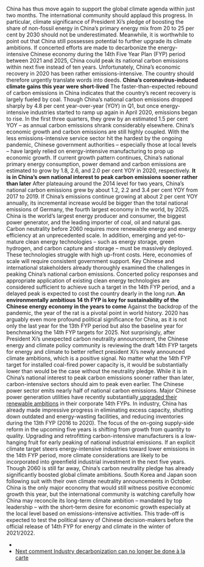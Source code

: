 China has thus move again to support the global climate agenda within just two months. The international community should applaud this progress. In particular, climate significance of President Xi’s pledge of boosting the share of non-fossil energy in China’s primary energy mix from 20 to 25 per cent by 2030 should not be underestimated. Meanwhile, it is worthwhile to point out that China still possesses potential to further upgrade its climate ambitions. If concerted efforts are made to decarbonize the energy-intensive Chinese economy during the 14th Five Year Plan (FYP) period between 2021 and 2025, China could peak its national carbon emissions within next five instead of ten years. Unfortunately, China’s economic recovery in 2020 has been rather emissions-intensive. The country should therefore urgently translate words into deeds.
**China’s coronavirus-induced climate gains this year were short-lived**
The faster-than-expected rebound of carbon emissions in China indicates that the country’s recent recovery is largely fueled by coal. Though China’s national carbon emissions dropped sharply by 4.8 per cent year-over-year (YOY) in Q1, but once energy-intensive industries started to ramp up again in April 2020, emissions began to rise. In the first three quarters, they grew by an estimated 1.5 per cent YOY – as annual carbon emissions shrank considerably elsewhere.
China’s economic growth and carbon emissions are still highly coupled. With the less emissions-intensive service sector hit the hardest by the ongoing pandemic, Chinese government authorities – especially those at local levels – have largely relied on energy-intensive manufacturing to prop up economic growth. If current growth pattern continues, China’s national primary energy consumption, power demand and carbon emissions are estimated to grow by 1.8, 2.6, and 2.0 per cent YOY in 2020, respectively.
**It is in China’s own national interest to peak carbon emissions sooner rather than later**
After plateauing around the 2014 level for two years, China’s national carbon emissions grew by about 1.2, 2.2 and 3.4 per cent YOY from 2017 to 2019. If China’s emissions continue growing at about 2 per cent YOY annually, its incremental increase would be bigger than the total national emissions of Germany, the fourth largest economy in the world, by 2025.
China is the world’s largest energy producer and consumer, the biggest power generator, and the leading importer of coal, oil and natural gas. Carbon neutrality before 2060 requires more renewable energy and energy efficiency at an unprecedented scale. In addition, emerging and yet-to-mature clean energy technologies – such as energy storage, green hydrogen, and carbon capture and storage – must be massively deployed. These technologies struggle with high up-front costs. Here, economies of scale will require consistent government support.
Key Chinese and international stakeholders already thoroughly examined the challenges in peaking China’s national carbon emissions. Concerted policy responses and appropriate application of existing clean energy technologies are considered sufficient to achieve such a target in the 14th FYP period, and a delayed peak is expected to cost the country dearly in the long run.
**An environmentally ambitious 14 th FYP is key for sustainability of the Chinese energy economy in the years to come**
Against the backdrop of the pandemic, the year of the rat is a pivotal point in world history. 2020 has arguably even more profound political significance for China, as it is not only the last year for the 13th FYP period but also the baseline year for benchmarking the 14th FYP targets for 2025. Not surprisingly, after President Xi’s unexpected carbon neutrality announcement, the Chinese energy and climate policy community is reviewing the draft 14th FYP targets for energy and climate to better reflect president Xi’s newly announced climate ambitions, which is a positive signal. No matter what the 14th FYP target for installed coal-fired power capacity is, it would be substantially lower than would be the case without the neutrality pledge.
While it is in China’s national interest to peak carbon emissions sooner rather than later, carbon-intensive sectors should aim to peak even earlier. The Chinese power sector emits nearly half of national carbon emissions. Major Chinese power generation utilities have recently substantially[ upgraded their renewable ambitions](https://www.sohu.com/a/437218012_257552) in their corporate 14th FYPs.
In industry, China has already made impressive progress in eliminating excess capacity, shutting down outdated and energy-wasting facilities, and reducing inventories during the 13th FYP (2016 to 2020). The focus of the on-going supply-side reform in the upcoming five years is shifting from growth from quantity to quality. Upgrading and retrofitting carbon-intensive manufacturers is a low-hanging fruit for early peaking of national industrial emissions. If an explicit climate target steers energy-intensive industries toward lower emissions in the 14th FYP period, more climate considerations are likely to be incorporated into greenfield industrial investment in the next five years.
Though 2060 is still far away, China’s carbon neutrality pledge has already significantly boosted global climate ambitions. South Korea and Japan soon following suit with their own climate neutrality announcements in October. China is the only major economy that would still witness positive economic growth this year, but the international community is watching carefully how China may reconcile its long-term climate ambition – mandated by top leadership – with the short-term desire for economic growth especially at the local level based on emissions-intensive activities. This trade-off is expected to test the political savvy of Chinese decision-makers before the official release of 14th FYP for energy and climate in the winter of 2021/2022.
  * [ ](https://www.agora-energiewende.org/news-events/three-steps-to-south-korean-climate-neutrality)
  * [ Next comment  Industry decarbonization can no longer be done à la carte ](https://www.agora-energiewende.org/news-events/industry-decarbonization-can-no-longer-be-done-a-la-carte)